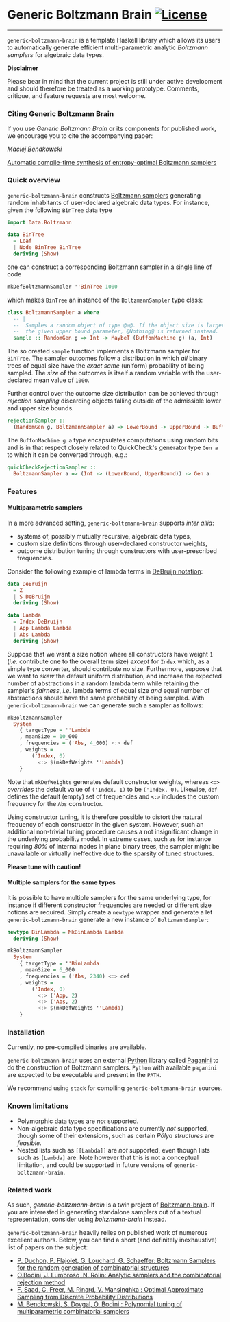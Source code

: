 # Generic Boltzmann Brain [![License](https://img.shields.io/badge/license-BSD--3-orange.svg)](https://tldrlegal.com/license/bsd-3-clause-license-(revised))
-------------------------

`generic-boltzmann-brain` is a template Haskell library which allows its users
to automatically generate efficient multi-parametric analytic *Boltzmann
samplers* for algebraic data types.

**Disclaimer**

Please bear in mind that the current project is still under active development
and should therefore be treated as a working prototype. Comments, critique, and
feature requests are most welcome.

### Citing Generic Boltzmann Brain
If you use *Generic Boltzmann Brain* or its components for published work,  we encourage you to cite the accompanying paper:

*Maciej Bendkowski*

[Automatic compile-time synthesis of entropy-optimal Boltzmann samplers](https://maciej-bendkowski.github.io/generic-boltzmann-brain.pdf)

### Quick overview

`generic-boltzmann-brain` constructs [Boltzmann
samplers](https://en.wikipedia.org/wiki/Boltzmann_sampler) generating random
inhabitants of user-declared algebraic data types. For instance, given the
following `BinTree` data type

```hs
import Data.Boltzmann

data BinTree
  = Leaf
  | Node BinTree BinTree
  deriving (Show)
```

one can construct a corresponding Boltzmann sampler in a single line of code

``` hs
mkDefBoltzmannSampler ''BinTree 1000
```

which makes `BinTree` an instance of the `BoltzmannSampler` type class:

``` hs
class BoltzmannSampler a where
  -- |
  --  Samples a random object of type @a@. If the object size is larger than
  --  the given upper bound parameter, @Nothing@ is returned instead.
  sample :: RandomGen g => Int -> MaybeT (BuffonMachine g) (a, Int)
```

The so created `sample` function implements a Boltzmann sampler for `BinTree`.
The sampler outcomes follow a distribution in which *all* binary trees of equal
size have the *exact same* (uniform) probability of being sampled. The *size* of
the outcomes is itself a random variable with the user-declared mean value of
`1000`.

Further control over the outcome size distribution can be achieved through
*rejection sampling* discarding objects falling outside of the admissible lower
and upper size bounds.

``` hs
rejectionSampler ::
  (RandomGen g, BoltzmannSampler a) => LowerBound -> UpperBound -> BuffonMachine g a
```

The `BuffonMachine g a` type encapsulates computations using random bits and is
in that respect closely related to QuickCheck's generator type `Gen a` to which
it can be converted through, e.g.:

``` hs
quickCheckRejectionSampler ::
  BoltzmannSampler a => (Int -> (LowerBound, UpperBound)) -> Gen a
```

### Features

#### Multiparametric samplers

In a more advanced setting, `generic-boltzmann-brain` supports *inter allia*:
- systems of, possibly mutually recursive, algebraic data types,
- custom size definitions through user-declared constructor weights,
- outcome distribution tuning through constructors with user-prescribed frequencies.

Consider the following example of lambda terms in [DeBruijn notation](https://en.wikipedia.org/wiki/De_Bruijn_notation):

``` hs
data DeBruijn
  = Z
  | S DeBruijn
  deriving (Show)

data Lambda
  = Index DeBruijn
  | App Lambda Lambda
  | Abs Lambda
  deriving (Show)
```

Suppose that we want a size notion where all constructors have weight
`1` (*i.e.* contribute one to the overall term size) *except* for `Index` which,
as a simple type converter, should contribute no size. Furthermore, suppose that
we want to *skew* the default uniform distribution, and increase the expected number
of abstractions in a random lambda term while retaining the sampler's *fairness*, *i.e.*
lambda terms of equal size *and* equal number of abstractions should have the same
probability of being sampled. With `generic-boltzmann-brain` we can generate such
a sampler as follows:

``` hs
mkBoltzmannSampler
  System
    { targetType = ''Lambda
    , meanSize = 10_000
    , frequencies = ('Abs, 4_000) <:> def
    , weights =
        ('Index, 0)
          <:> $(mkDefWeights ''Lambda)
    }
```

Note that `mkDefWeights` generates default constructor weights, whereas `<:>`
*overrides* the default value of `('Index, 1)` to be `('Index, 0)`. Likewise,
`def` defines the default (empty) set of frequencies and `<:>` includes
the custom frequency for the `Abs` constructor.

Using constructor tuning, it is therefore possible to distort the natural
frequency of each constructor in the given system. However, such an additional
non-trivial tuning procedure causes a not insignificant change in the underlying
probability model. In extreme cases, such as for instance requiring *80%* of
internal nodes in plane binary trees, the sampler might be unavailable or
virtually ineffective due to the sparsity of tuned structures.

**Please tune with caution!**

#### Multiple samplers for the same types

It is possible to have multiple samplers for the same underlying type, for
instance if different constructor frequencies are needed or different size
notions are required. Simply create a `newtype` wrapper and generate a let
`generic-boltzmann-brain` generate a new instance of `BoltzmannSampler`:

``` hs
newtype BinLambda = MkBinLambda Lambda
  deriving (Show)

mkBoltzmannSampler
  System
    { targetType = ''BinLambda
    , meanSize = 6_000
    , frequencies = ('Abs, 2340) <:> def
    , weights =
        ('Index, 0)
          <:> ('App, 2)
          <:> ('Abs, 2)
          <:> $(mkDefWeights ''Lambda)
    }
```

### Installation
Currently, no pre-compiled binaries are available.

`generic-boltzmann-brain` uses an external [Python](https://www.python.org/) library
called [Paganini](https://github.com/maciej-bendkowski/paganini) to do the construction
of Boltzmann samplers. `Python` with available `paganini` are expected to be executable
and present in the `PATH`.

We recommend using `stack` for compiling `generic-boltzmann-brain` sources.

### Known limitations

- Polymorphic data types are *not* supported.
- Non-algebraic data type specifications are currently *not* supported, though
  some of their extensions, such as certain *Pólya structures* are *feasible*.
- Nested lists such as `[[Lambda]]` are *not* supported, even though lists such
  as `[Lambda]` are. Note however that this is not a conceptual limitation, and
  could be supported in future versions of `generic-boltzmann-brain`.

### Related work

As such, *generic-boltzmann-brain* is a twin project of
[Boltzmann-brain](https://github.com/maciej-bendkowski/boltzmann-brain). If you
are interested in generating standalone samplers out of a textual
representation, consider using *boltzmann-brain* instead.

`generic-boltzmann-brain` heavily relies on published work of numerous excellent
authors. Below, you can find a short (and definitely inexhaustive) list of
papers on the subject:

- [P. Duchon, P. Flajolet, G. Louchard. G. Schaeffer: Boltzmann Samplers for
   the random generation of combinatorial
structures](http://algo.inria.fr/flajolet/Publications/DuFlLoSc04.pdf)
- [O.Bodini, J. Lumbroso, N. Rolin: Analytic samplers and the combinatorial rejection method](https://dl.acm.org/citation.cfm?id=2790220&dl=ACM&coll=DL)
- [F. Saad, C. Freer, M. Rinard, V. Mansinghka : Optimal Approximate Sampling from Discrete Probability Distributions](https://arxiv.org/pdf/2001.04555.pdf)
- [M. Bendkowski, S. Dovgal, O. Bodini : Polynomial tuning of multiparametric combinatorial
samplers](https://epubs.siam.org/doi/10.1137/1.9781611975062.9)
